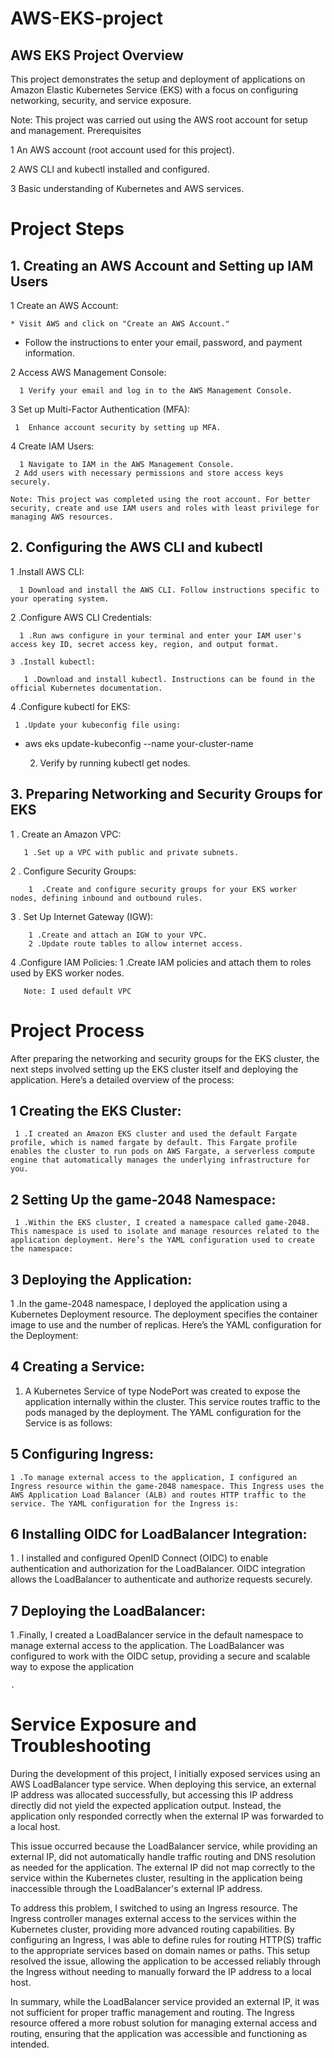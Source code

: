 # AWS-EKS-project
## AWS EKS Project Overview

This project demonstrates the setup and deployment of applications on Amazon Elastic Kubernetes Service (EKS) with a focus on configuring networking, security, and service exposure. 

Note: This project was carried out using the AWS root account for setup and management.
Prerequisites

   1 An AWS account (root account used for this project).
   
   2 AWS CLI and kubectl installed and configured.
   
   3 Basic understanding of Kubernetes and AWS services.

# Project Steps
## 1. Creating an AWS Account and Setting up IAM Users

   1 Create an AWS Account:
   
    * Visit AWS and click on "Create an AWS Account."
   * Follow the instructions to enter your email, password, and payment information.

   2 Access AWS Management Console:
   
      1 Verify your email and log in to the AWS Management Console.

   3 Set up Multi-Factor Authentication (MFA):
   
     1  Enhance account security by setting up MFA.

   4 Create IAM Users:
   
      1 Navigate to IAM in the AWS Management Console.
     2 Add users with necessary permissions and store access keys securely.

    Note: This project was completed using the root account. For better security, create and use IAM users and roles with least privilege for managing AWS resources.

## 2. Configuring the AWS CLI and kubectl

   1 .Install AWS CLI:
   
      1 Download and install the AWS CLI. Follow instructions specific to your operating system.

   2 .Configure AWS CLI Credentials:
   
      1 .Run aws configure in your terminal and enter your IAM user's access key ID, secret access key, region, and output format.

    3 .Install kubectl:
    
       1 .Download and install kubectl. Instructions can be found in the official Kubernetes documentation.

   4 .Configure kubectl for EKS:
   
     1 .Update your kubeconfig file using:
     
  - aws eks update-kubeconfig --name your-cluster-name
   
     2. Verify by running kubectl get nodes.

## 3. Preparing Networking and Security Groups for EKS

 1  . Create an Amazon VPC:
 
       1 .Set up a VPC with public and private subnets.

  2 . Configure Security Groups:
  
        1  .Create and configure security groups for your EKS worker nodes, defining inbound and outbound rules.

  3 . Set Up Internet Gateway (IGW):
  
        1 .Create and attach an IGW to your VPC.
        2 .Update route tables to allow internet access.

   4 .Configure IAM Policies:
       1 .Create IAM policies and attach them to roles used by EKS worker nodes.

       Note: I used default VPC



# Project Process

After preparing the networking and security groups for the EKS cluster, the next steps involved setting up the EKS cluster itself and deploying the application. Here’s a detailed overview of the process:

  ## 1 Creating the EKS Cluster:
    
     1 .I created an Amazon EKS cluster and used the default Fargate profile, which is named fargate by default. This Fargate profile enables the cluster to run pods on AWS Fargate, a serverless compute engine that automatically manages the underlying infrastructure for you.

   ## 2 Setting Up the game-2048 Namespace:
   
     1 .Within the EKS cluster, I created a namespace called game-2048. This namespace is used to isolate and manage resources related to the application deployment. Here’s the YAML configuration used to create the namespace:

  
## 3 Deploying the Application:

   1 .In the game-2048 namespace, I deployed the application using a Kubernetes Deployment resource. The deployment specifies the container image to use and the number of replicas. Here’s the YAML configuration for the Deployment:


##  4 Creating a Service:

  1. A Kubernetes Service of type NodePort was created to expose the application internally within the cluster. This service routes traffic to the pods managed by the deployment. The YAML configuration for the Service is as follows:




## 5 Configuring Ingress:

    1 .To manage external access to the application, I configured an Ingress resource within the game-2048 namespace. This Ingress uses the AWS Application Load Balancer (ALB) and routes HTTP traffic to the service. The YAML configuration for the Ingress is:



## 6 Installing OIDC for LoadBalancer Integration:

   1 . I installed and configured OpenID Connect (OIDC) to enable authentication and authorization for the LoadBalancer. OIDC integration allows the LoadBalancer to authenticate and authorize requests securely.


## 7 Deploying the LoadBalancer:

   1 .Finally, I created a LoadBalancer service in the default namespace to manage external access to the application. The LoadBalancer was configured to work with the OIDC setup, providing a secure and scalable way to expose the application
    
    .

  # Service Exposure and Troubleshooting

During the development of this project, I initially exposed services using an AWS LoadBalancer type service. When deploying this service, an external IP address was allocated successfully, but accessing this IP address directly did not yield the expected application output. Instead, the application only responded correctly when the external IP was forwarded to a local host.

This issue occurred because the LoadBalancer service, while providing an external IP, did not automatically handle traffic routing and DNS resolution as needed for the application. The external IP did not map correctly to the service within the Kubernetes cluster, resulting in the application being inaccessible through the LoadBalancer's external IP address.

To address this problem, I switched to using an Ingress resource. The Ingress controller manages external access to the services within the Kubernetes cluster, providing more advanced routing capabilities. By configuring an Ingress, I was able to define rules for routing HTTP(S) traffic to the appropriate services based on domain names or paths. This setup resolved the issue, allowing the application to be accessed reliably through the Ingress without needing to manually forward the IP address to a local host.

In summary, while the LoadBalancer service provided an external IP, it was not sufficient for proper traffic management and routing. The Ingress resource offered a more robust solution for managing external access and routing, ensuring that the application was accessible and functioning as intended.
